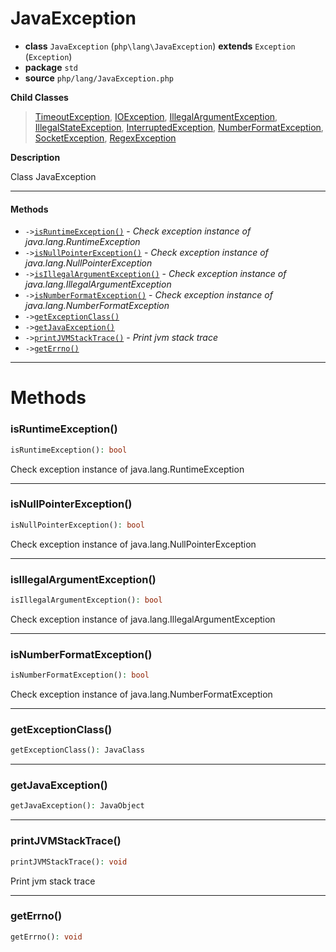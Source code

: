 # JavaException

- **class** `JavaException` (`php\lang\JavaException`) **extends** `Exception` (`Exception`)
- **package** `std`
- **source** `php/lang/JavaException.php`

**Child Classes**

> [TimeoutException](https://github.com/jphp-compiler/jphp/blob/master/jphp-runtime/api-docs/classes/php/concurrent/TimeoutException.md), [IOException](https://github.com/jphp-compiler/jphp/blob/master/jphp-runtime/api-docs/classes/php/io/IOException.md), [IllegalArgumentException](https://github.com/jphp-compiler/jphp/blob/master/jphp-runtime/api-docs/classes/php/lang/IllegalArgumentException.md), [IllegalStateException](https://github.com/jphp-compiler/jphp/blob/master/jphp-runtime/api-docs/classes/php/lang/IllegalStateException.md), [InterruptedException](https://github.com/jphp-compiler/jphp/blob/master/jphp-runtime/api-docs/classes/php/lang/InterruptedException.md), [NumberFormatException](https://github.com/jphp-compiler/jphp/blob/master/jphp-runtime/api-docs/classes/php/lang/NumberFormatException.md), [SocketException](https://github.com/jphp-compiler/jphp/blob/master/jphp-runtime/api-docs/classes/php/net/SocketException.md), [RegexException](https://github.com/jphp-compiler/jphp/blob/master/jphp-runtime/api-docs/classes/php/util/RegexException.md)

**Description**

Class JavaException

---

#### Methods

- `->`[`isRuntimeException()`](#method-isruntimeexception) - _Check exception instance of java.lang.RuntimeException_
- `->`[`isNullPointerException()`](#method-isnullpointerexception) - _Check exception instance of java.lang.NullPointerException_
- `->`[`isIllegalArgumentException()`](#method-isillegalargumentexception) - _Check exception instance of java.lang.IllegalArgumentException_
- `->`[`isNumberFormatException()`](#method-isnumberformatexception) - _Check exception instance of java.lang.NumberFormatException_
- `->`[`getExceptionClass()`](#method-getexceptionclass)
- `->`[`getJavaException()`](#method-getjavaexception)
- `->`[`printJVMStackTrace()`](#method-printjvmstacktrace) - _Print jvm stack trace_
- `->`[`getErrno()`](#method-geterrno)

---
# Methods

<a name="method-isruntimeexception"></a>

### isRuntimeException()
```php
isRuntimeException(): bool
```
Check exception instance of java.lang.RuntimeException

---

<a name="method-isnullpointerexception"></a>

### isNullPointerException()
```php
isNullPointerException(): bool
```
Check exception instance of java.lang.NullPointerException

---

<a name="method-isillegalargumentexception"></a>

### isIllegalArgumentException()
```php
isIllegalArgumentException(): bool
```
Check exception instance of java.lang.IllegalArgumentException

---

<a name="method-isnumberformatexception"></a>

### isNumberFormatException()
```php
isNumberFormatException(): bool
```
Check exception instance of java.lang.NumberFormatException

---

<a name="method-getexceptionclass"></a>

### getExceptionClass()
```php
getExceptionClass(): JavaClass
```

---

<a name="method-getjavaexception"></a>

### getJavaException()
```php
getJavaException(): JavaObject
```

---

<a name="method-printjvmstacktrace"></a>

### printJVMStackTrace()
```php
printJVMStackTrace(): void
```
Print jvm stack trace

---

<a name="method-geterrno"></a>

### getErrno()
```php
getErrno(): void
```